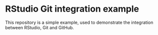 # RStudio Git integration example

This repository is a simple example, used to demonstrate the integration between RStudio, Git and GitHub.
